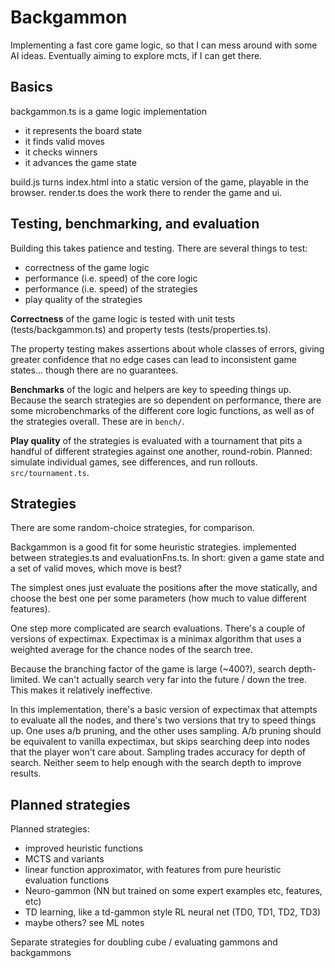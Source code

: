 # Backgammon

Implementing a fast core game logic, so that I can mess around with some AI ideas. Eventually aiming to explore mcts, if I can get there.

## Basics

backgammon.ts is a game logic implementation
- it represents the board state
- it finds valid moves
- it checks winners
- it advances the game state

build.js turns index.html into a static version of the game, playable in the browser. render.ts does the work there to render the game and ui.

## Testing, benchmarking, and evaluation

Building this takes patience and testing. There are several things to test:
- correctness of the game logic
- performance (i.e. speed) of the core logic
- performance (i.e. speed) of the strategies
- play quality of the strategies

**Correctness** of the game logic is tested with unit tests (tests/backgammon.ts) and property tests (tests/properties.ts). 

The property testing makes assertions about whole classes of errors, giving greater confidence that no edge cases can lead to inconsistent game states... though there are no guarantees.

**Benchmarks** of the logic and helpers are key to speeding things up. Because the search strategies are so dependent on performance, there are some microbenchmarks of the different core logic functions, as well as of the strategies overall. These are in `bench/`.

**Play quality** of the strategies is evaluated with a tournament that pits a handful of different strategies against one another, round-robin. Planned: simulate individual games, see differences, and run rollouts. `src/tournament.ts`.

## Strategies

There are some random-choice strategies, for comparison.

Backgammon is a good fit for some heuristic strategies. implemented between strategies.ts and evaluationFns.ts. In short: given a game state and a set of valid moves, which move is best?

The simplest ones just evaluate the positions after the move statically, and choose the best one per some parameters (how much to value different features).

One step more complicated are search evaluations. There's a couple of versions of expectimax. Expectimax is a minimax algorithm that uses a weighted average for the chance nodes of the search tree. 

Because the branching factor of the game is large (~400?), search depth-limited. We can't actually search very far into the future / down the tree. This makes it relatively ineffective. 

In this implementation, there's a basic version of expectimax that attempts to evaluate all the nodes, and there's two versions that try to speed things up. One uses a/b pruning, and the other uses sampling. A/b pruning should be equivalent to vanilla expectimax, but skips searching deep into nodes that the player won't care about. Sampling trades accuracy for depth of search. Neither seem to help enough with the search depth to improve results.

## Planned strategies

Planned strategies:
- improved heuristic functions
- MCTS and variants
- linear function approximator, with features from pure heuristic evaluation functions
- Neuro-gammon (NN but trained on some expert examples etc, features, etc)
- TD learning, like a td-gammon style RL neural net (TD0, TD1, TD2, TD3)
- maybe others? see ML notes

Separate strategies for doubling cube / evaluating gammons and backgammons
